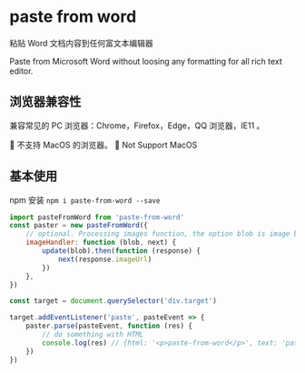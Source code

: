 # paste from word

粘贴 Word 文档内容到任何富文本编辑器

Paste from Microsoft Word without loosing any formatting for all rich text editor.

## 浏览器兼容性

兼容常见的 PC 浏览器：Chrome，Firefox，Edge，QQ 浏览器，IE11 。

🚧 不支持 MacOS 的浏览器。
🚧 Not Support MacOS

## 基本使用

npm 安装 `npm i paste-from-word --save`

```js
import pasteFromWord from 'paste-from-word'
const paster = new pasteFromWord({
    // optional. Processing images function, the option blob is image blob, you can do something with the blob.And the option next is a function to put the image link to HTML string | 可选项, 图片处理函数, 每一张图片都会调用此函数, 参数 blob 为图片的 blob 对象, 可以用于上传到服务器,获取到图片在服务器上的链接后, 调用 next 方法会自动回填到 HTML 字符串中
    imageHandler: function (blob, next) {
        update(blob).then(function (response) {
            next(response.imageUrl)
        })
    },
})

const target = document.querySelector('div.target')

target.addEventListener('paste', pasteEvent => {
    paster.parse(pasteEvent, function (res) {
        // do something with HTML
        console.log(res) // {html: '<p>paste-from-word</p>', text: 'paste-from-word'}
    })
})
```
